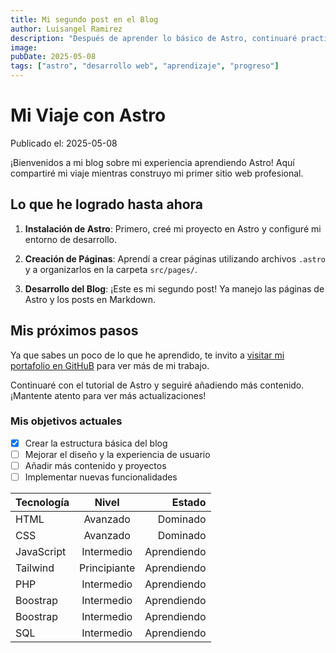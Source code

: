 ```yaml
---
title: Mi segundo post en el Blog
author: Luisangel Ramirez
description: "Después de aprender lo básico de Astro, continuaré practicando y mejorando mis habilidades."
image:
pubDate: 2025-05-08
tags: ["astro", "desarrollo web", "aprendizaje", "progreso"]
---
```


# Mi Viaje con Astro

Publicado el: 2025-05-08

¡Bienvenidos a mi blog sobre mi experiencia aprendiendo Astro! Aquí compartiré mi viaje mientras construyo mi primer sitio web profesional.

## Lo que he logrado hasta ahora

1. **Instalación de Astro**: Primero, creé mi proyecto en Astro y configuré mi entorno de desarrollo.

2. **Creación de Páginas**: Aprendí a crear páginas utilizando archivos `.astro` y a organizarlos en la carpeta `src/pages/`.

3. **Desarrollo del Blog**: ¡Este es mi segundo post! Ya manejo las páginas de Astro y los posts en Markdown.

## Mis próximos pasos

Ya que sabes un poco de lo que he aprendido, te invito a [visitar mi portafolio en GitHuB](https://github.com/Ryte11) para ver más de mi trabajo.

Continuaré con el tutorial de Astro y seguiré añadiendo más contenido. ¡Mantente atento para ver más actualizaciones!

### Mis objetivos actuales

- [x] Crear la estructura básica del blog
- [ ] Mejorar el diseño y la experiencia de usuario
- [ ] Añadir más contenido y proyectos
- [ ] Implementar nuevas funcionalidades

| Tecnología | Nivel        | Estado     |
| :---       |    :----:    |      ---:  |
| HTML       | Avanzado   | Dominado   |
| CSS        | Avanzado   | Dominado
| JavaScript | Intermedio | Aprendiendo|
| Tailwind | Principiante | Aprendiendo|
| PHP | Intermedio | Aprendiendo|
| Boostrap | Intermedio | Aprendiendo|
| Boostrap | Intermedio | Aprendiendo|
| SQL | Intermedio | Aprendiendo|